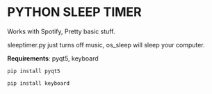 PYTHON SLEEP TIMER
================

 Works with Spotify, Pretty basic stuff.

sleeptimer.py just turns off music, os_sleep will sleep your computer.


**Requirements**: pyqt5, keyboard

    pip install pyqt5
    
    pip install keyboard
